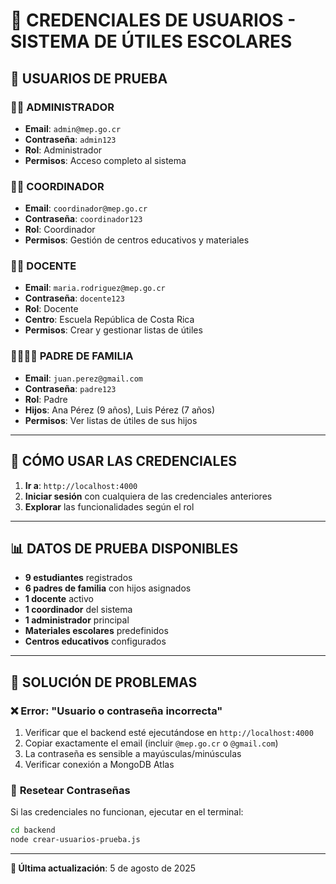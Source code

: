 # 👥 CREDENCIALES DE USUARIOS - SISTEMA DE ÚTILES ESCOLARES

## 🔐 **USUARIOS DE PRUEBA**

### 👨‍💼 **ADMINISTRADOR**

- **Email**: `admin@mep.go.cr`
- **Contraseña**: `admin123`
- **Rol**: Administrador
- **Permisos**: Acceso completo al sistema

### 👩‍🏫 **COORDINADOR**

- **Email**: `coordinador@mep.go.cr`
- **Contraseña**: `coordinador123`
- **Rol**: Coordinador
- **Permisos**: Gestión de centros educativos y materiales

### 👨‍🏫 **DOCENTE**

- **Email**: `maria.rodriguez@mep.go.cr`
- **Contraseña**: `docente123`
- **Rol**: Docente
- **Centro**: Escuela República de Costa Rica
- **Permisos**: Crear y gestionar listas de útiles

### 👨‍👩‍👧‍👦 **PADRE DE FAMILIA**

- **Email**: `juan.perez@gmail.com`
- **Contraseña**: `padre123`
- **Rol**: Padre
- **Hijos**: Ana Pérez (9 años), Luis Pérez (7 años)
- **Permisos**: Ver listas de útiles de sus hijos

---

## 🎯 **CÓMO USAR LAS CREDENCIALES**

1. **Ir a**: `http://localhost:4000`
2. **Iniciar sesión** con cualquiera de las credenciales anteriores
3. **Explorar** las funcionalidades según el rol

---

## 📊 **DATOS DE PRUEBA DISPONIBLES**

- **9 estudiantes** registrados
- **6 padres de familia** con hijos asignados
- **1 docente** activo
- **1 coordinador** del sistema
- **1 administrador** principal
- **Materiales escolares** predefinidos
- **Centros educativos** configurados

---

## 🔧 **SOLUCIÓN DE PROBLEMAS**

### ❌ **Error: "Usuario o contraseña incorrecta"**

1. Verificar que el backend esté ejecutándose en `http://localhost:4000`
2. Copiar exactamente el email (incluir `@mep.go.cr` o `@gmail.com`)
3. La contraseña es sensible a mayúsculas/minúsculas
4. Verificar conexión a MongoDB Atlas

### 🔄 **Resetear Contraseñas**

Si las credenciales no funcionan, ejecutar en el terminal:

```bash
cd backend
node crear-usuarios-prueba.js
```

---

**📅 Última actualización**: 5 de agosto de 2025
